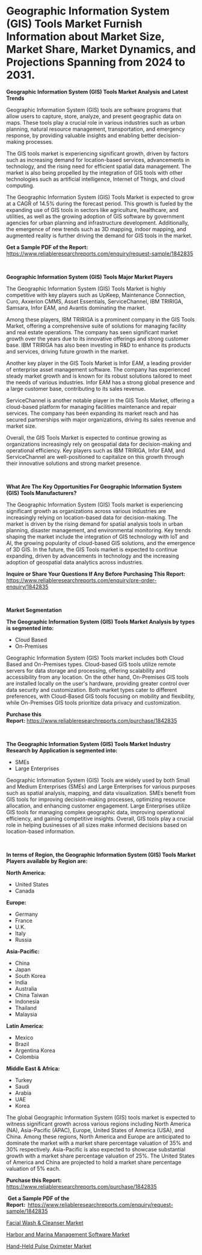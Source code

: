 <p><h1>Geographic Information System (GIS) Tools Market Furnish Information about Market Size, Market Share, Market Dynamics, and Projections Spanning from 2024 to 2031.</h1></p><p><strong>Geographic Information System (GIS) Tools Market Analysis and Latest Trends</strong></p>
<p><p>Geographic Information System (GIS) tools are software programs that allow users to capture, store, analyze, and present geographic data on maps. These tools play a crucial role in various industries such as urban planning, natural resource management, transportation, and emergency response, by providing valuable insights and enabling better decision-making processes.</p><p>The GIS tools market is experiencing significant growth, driven by factors such as increasing demand for location-based services, advancements in technology, and the rising need for efficient spatial data management. The market is also being propelled by the integration of GIS tools with other technologies such as artificial intelligence, Internet of Things, and cloud computing.</p><p>The Geographic Information System (GIS) Tools Market is expected to grow at a CAGR of 14.5% during the forecast period. This growth is fueled by the expanding use of GIS tools in sectors like agriculture, healthcare, and utilities, as well as the growing adoption of GIS software by government agencies for urban planning and infrastructure development. Additionally, the emergence of new trends such as 3D mapping, indoor mapping, and augmented reality is further driving the demand for GIS tools in the market.</p></p>
<p><strong>Get a Sample PDF of the Report:&nbsp;</strong> <a href="https://www.reliableresearchreports.com/enquiry/request-sample/1842835">https://www.reliableresearchreports.com/enquiry/request-sample/1842835</a></p>
<p>&nbsp;</p>
<p><strong>Geographic Information System (GIS) Tools Major Market Players</strong></p>
<p><p>The Geographic Information System (GIS) Tools Market is highly competitive with key players such as UpKeep, Maintenance Connection, Curo, Axxerion CMMS, Asset Essentials, ServiceChannel, IBM TRIRIGA, Samsara, Infor EAM, and Avantis dominating the market.</p><p>Among these players, IBM TRIRIGA is a prominent company in the GIS Tools Market, offering a comprehensive suite of solutions for managing facility and real estate operations. The company has seen significant market growth over the years due to its innovative offerings and strong customer base. IBM TRIRIGA has also been investing in R&D to enhance its products and services, driving future growth in the market.</p><p>Another key player in the GIS Tools Market is Infor EAM, a leading provider of enterprise asset management software. The company has experienced steady market growth and is known for its robust solutions tailored to meet the needs of various industries. Infor EAM has a strong global presence and a large customer base, contributing to its sales revenue.</p><p>ServiceChannel is another notable player in the GIS Tools Market, offering a cloud-based platform for managing facilities maintenance and repair services. The company has been expanding its market reach and has secured partnerships with major organizations, driving its sales revenue and market size.</p><p>Overall, the GIS Tools Market is expected to continue growing as organizations increasingly rely on geospatial data for decision-making and operational efficiency. Key players such as IBM TRIRIGA, Infor EAM, and ServiceChannel are well-positioned to capitalize on this growth through their innovative solutions and strong market presence.</p></p>
<p>&nbsp;</p>
<p><strong>What Are The Key Opportunities For Geographic Information System (GIS) Tools Manufacturers?</strong></p>
<p><p>The Geographic Information System (GIS) Tools market is experiencing significant growth as organizations across various industries are increasingly relying on location-based data for decision-making. The market is driven by the rising demand for spatial analysis tools in urban planning, disaster management, and environmental monitoring. Key trends shaping the market include the integration of GIS technology with IoT and AI, the growing popularity of cloud-based GIS solutions, and the emergence of 3D GIS. In the future, the GIS Tools market is expected to continue expanding, driven by advancements in technology and the increasing adoption of geospatial data analytics across industries.</p></p>
<p><strong>Inquire or Share Your Questions If Any Before Purchasing This Report:</strong> <a href="https://www.reliableresearchreports.com/enquiry/pre-order-enquiry/1842835">https://www.reliableresearchreports.com/enquiry/pre-order-enquiry/1842835</a></p>
<p>&nbsp;</p>
<p><strong>Market Segmentation</strong></p>
<p><strong>The Geographic Information System (GIS) Tools Market Analysis by types is segmented into:</strong></p>
<p><ul><li>Cloud Based</li><li>On-Premises</li></ul></p>
<p><p>Geographic Information System (GIS) Tools market includes both Cloud Based and On-Premises types. Cloud-based GIS tools utilize remote servers for data storage and processing, offering scalability and accessibility from any location. On the other hand, On-Premises GIS tools are installed locally on the user's hardware, providing greater control over data security and customization. Both market types cater to different preferences, with Cloud-Based GIS tools focusing on mobility and flexibility, while On-Premises GIS tools prioritize data privacy and customization.</p></p>
<p><strong>Purchase this Report:&nbsp;</strong><a href="https://www.reliableresearchreports.com/purchase/1842835">https://www.reliableresearchreports.com/purchase/1842835</a></p>
<p>&nbsp;</p>
<p><strong>The Geographic Information System (GIS) Tools Market Industry Research by Application is segmented into:</strong></p>
<p><ul><li>SMEs</li><li>Large Enterprises</li></ul></p>
<p><p>Geographic Information System (GIS) Tools are widely used by both Small and Medium Enterprises (SMEs) and Large Enterprises for various purposes such as spatial analysis, mapping, and data visualization. SMEs benefit from GIS tools for improving decision-making processes, optimizing resource allocation, and enhancing customer engagement. Large Enterprises utilize GIS tools for managing complex geographic data, improving operational efficiency, and gaining competitive insights. Overall, GIS tools play a crucial role in helping businesses of all sizes make informed decisions based on location-based information.</p></p>
<p>&nbsp;</p>
<p><strong>In terms of Region, the Geographic Information System (GIS) Tools Market Players available by Region are:</strong></p>
<p>
    <p> <strong> North America: </strong>
        <ul>
            <li>United States</li>
            <li>Canada</li>
        </ul>
        </p> 
    <p> <strong> Europe: </strong>
        <ul>
            <li>Germany</li>
            <li>France</li>
            <li>U.K.</li>
            <li>Italy</li>
            <li>Russia</li>
        </ul>
        </p> 
    <p> <strong> Asia-Pacific: </strong>
        <ul>
            <li>China</li>
            <li>Japan</li>
            <li>South Korea</li>
            <li>India</li>
            <li>Australia</li>
            <li>China Taiwan</li>
            <li>Indonesia</li>
            <li>Thailand</li>
            <li>Malaysia</li>
        </ul>
        </p> 
    <p> <strong> Latin America: </strong>
        <ul>
            <li>Mexico</li>
            <li>Brazil</li>
            <li>Argentina Korea</li>
            <li>Colombia</li>
        </ul>
        </p> 
    <p> <strong> Middle East & Africa: </strong>
        <ul>
            <li>Turkey</li>
            <li>Saudi</li>
            <li>Arabia</li>
            <li>UAE</li>
            <li>Korea</li>
        </ul>
    </p>
    </p>
<p><p>The global Geographic Information System (GIS) tools market is expected to witness significant growth across various regions including North America (NA), Asia-Pacific (APAC), Europe, United States of America (USA), and China. Among these regions, North America and Europe are anticipated to dominate the market with a market share percentage valuation of 35% and 30% respectively. Asia-Pacific is also expected to showcase substantial growth with a market share percentage valuation of 25%. The United States of America and China are projected to hold a market share percentage valuation of 5% each.</p></p>
<p><strong>Purchase this Report: </strong><a href="https://www.reliableresearchreports.com/purchase/1842835">https://www.reliableresearchreports.com/purchase/1842835</a></p>
<p>&nbsp;<strong>Get a Sample PDF of the Report:&nbsp;&nbsp;</strong><a href="https://www.reliableresearchreports.com/enquiry/request-sample/1842835">https://www.reliableresearchreports.com/enquiry/request-sample/1842835</a></p>
<p><strong></strong></p>
<p><p><a href="https://github.com/pgtimber/Market-Research-Report-List-1/blob/main/facial-wash-cleanser-market.md">Facial Wash & Cleanser Market</a></p><p><a href="https://github.com/lataunyatinikmelvin59ilbd0dv/Market-Research-Report-List-1/blob/main/harbor-and-marina-management-software-market.md">Harbor and Marina Management Software Market</a></p><p><a href="https://github.com/JameTravis/Market-Research-Report-List-3/blob/main/hand-held-pulse-oximeter-market.md">Hand-Held Pulse Oximeter Market</a></p></p>